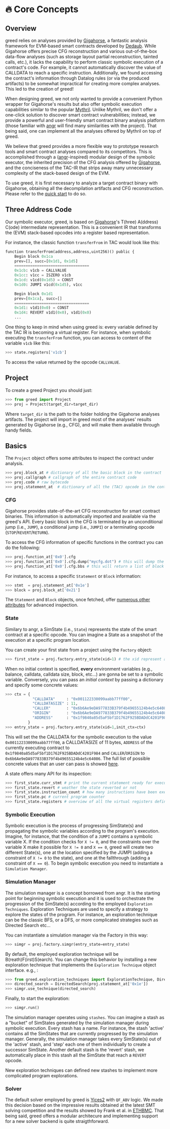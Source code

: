
# 🔥 Core Concepts

## Overview 
greed relies on analyses provided by [Gigahorse](https://github.com/nevillegrech/gigahorse-toolchain), a fantastic analysis framework for EVM-based smart contracts developed by [Dedaub](https://dedaub.com/). While Gigahorse offers precise CFG reconstruction and various out-of-the-box data-flow analyses (such as storage layout partial reconstruction, tainted calls, etc.), it lacks the capability to perform classic symbolic execution of a contract's code. For example, it cannot automatically discover the value of CALLDATA to reach a specific instruction. Additionally, we found accessing the contract's information through Datalog rules (or via the produced artifacts) to be somewhat impractical for creating more complex analyses. This led to the creation of greed!

When designing greed, we not only wanted to provide a convenient Python wrapper for Gigahorse's results but also offer symbolic execution capabilities similar to the popular [Mythril](https://github.com/Consensys/mythril). Unlike Mythril, we don't offer a one-click solution to discover smart contract vulnerabilities; instead, we provide a powerful and user-friendly smart contract binary analysis platform (those familiar with [angr](https://github.com/angr/angr) will find many similarities with the project). That being said, one can implement all the analyses offered by Mythril on top of greed.

We believe that greed provides a more flexible way to prototype research tools and smart contract analyses compared to its competitors. This is accomplished through a ([angr](https://github.com/angr/angr)-inspired) modular design of the symbolic executor, the inherited precision of the CFG analysis offered by [Gigahorse](https://github.com/nevillegrech/gigahorse-toolchain), and the conciseness of the TAC-IR that strips away many unnecessary complexity of the stack-based design of the EVM.

To use greed, it is first necessary to analyze a target contract binary with Gigahorse, obtaining all the decompilation artifacts and CFG reconstruction. Please refer to the [quick start](/quickstart) to do so.

## Three Address Code
Our symbolic executor, greed, is based on [Gigahorse](https://github.com/nevillegrech/gigahorse-toolchain)'s T(hree) A(ddress) C(ode) intermediate representation.
This is a convenient IR that transforms the (EVM) stack-based opcodes into a register based representation.

For instance, the classic function `transferFrom` in TAC would look like this:

```python
function transferFrom(address,address,uint256)() public {
    Begin block 0x1ca
    prev=[], succ=[0x1d1, 0x1d5]
    =================================
    0x1cb: v1cb = CALLVALUE 
    0x1cc: v1cc = ISZERO v1cb
    0x1cd: v1cd(0x1d5) = CONST 
    0x1d0: JUMPI v1cd(0x1d5), v1cc

    Begin block 0x1d1
    prev=[0x1ca], succ=[]
    =================================
    0x1d1: v1d1(0x0) = CONST 
    0x1d4: REVERT v1d1(0x0), v1d1(0x0)
    ...
```

One thing to keep in mind when using greed is: every variable defined by the TAC IR is becoming a virtual register. For instance, when symbolic executing the `transferFrom` function, you can access to content of the variable `v1cb` like this:

```python
>>> state.registers['v1cb']
```
To access the value returned by the opcode `CALLVALUE`.


## Project
To create a greed Project you should just:

```python
>>> from greed import Project
>>> proj = Project(target_dir=target_dir)
```

Where `target_dir` is the path to the folder holding the Gigahorse analyses artifacts.
The project will import in greed most of the analyses' results generated by Gigahorse (e.g., CFG), and will make them available through handy fields.

## Basics

The `Project` object offers some attributes to inspect the contract under analysis.


```python
>>> proj.block_at # dictionary of all the basic block in the contract
>>> proj.callgraph # callgraph of the entire contract code
>>> proj.code # raw bytecode 
>>> proj.statement_at  # dictionary of all the (TAC) opcode in the contract
```

### CFG

Gigahorse provides state-of-the-art CFG reconstructon for smart contract binaries. This information is automatically imported and available via the greed's API.
Every basic block in the CFG is terminated by an unconditional jump (i.e., `JUMP`), a conditional jump (i.e., `JUMPI`) or a terminating opcode (`STOP`/`REVERT`/`RETURN`).

To access the CFG information of specific functions in the contract you can do the following:

```python
>>> proj.function_at['0x0'].cfg
>>> proj.function_at['0x0'].cfg.dump("mycfg.dot") # this will dump the CFG in .dot format
>>> proj.function_at['0x0'].cfg.bbs # this will return a list of block objects belonging to the CFG
```

For instance, to access a specific `Statement` or `Block` information:

```python
>>> stmt  = proj.statement_at['0x1e']
>>> block = proj.block_at['0x21']
```

The `Statement` and `Block` objects, once fetched, offer [numerous other attributes]() for advanced inspection. 

### State
Similary to angr, a SimState (i.e., `State`) represents the state of the smart contract at a specific opcode. You can imagine a State as a snapshot of the execution at a specific program location.

You can create your first state from a project using the `Factory` object:

```python
>>> first_state = proj.factory.entry_state(xid=1) # the xid represent an unique identifier for the current symbolic execution.
```

When no initial context is specified, **every** environment variables (e.g., balance, calldata, calldata size, block, etc...) are gonna be set to a symbolic variable.
Conversely, you can pass an *initial context* by passing a dictionary and specify some concrete values:

```python
>>> ctx = { 
            "CALLDATA"     : "0x001122330099aabb77ff00", 
            "CALLDATASIZE" : 11, 
            "CALLER"       : "0x6b6Ae9eDA977833B379f4b49655124b4e5c64086", 
            "ORIGIN"       : "0x6b6Ae9eDA977833B379f4b49655124b4e5c64086",
            "ADDRESS"      : "0x1f9840a85d5aF5bf1D1762F925BDADdC4201F984",
          }
>>> entry_state = proj.factory.entry_state(xid=1,init_ctx=ctx)
```

This will set the the CALLDATA for the symbolic execution to the value `0x001122330099aabb77ff00`, a CALLDATASIZE of 11 bytes, `ADDRESS` of the currently executing contract to `0x1f9840a85d5aF5bf1D1762F925BDADdC4201F984` and `CALLER`/`ORIGIN` to `0x6b6Ae9eDA977833B379f4b49655124b4e5c64086`.
The full list of possible concrete values that an user can pass is showed [here]().

A state offers many API for its inspection:

```python
>>> first_state.curr_stmt # print the current statement ready for execution
>>> first_state.revert # weather the state reverted or not
>>> first_state.instruction_count # how many instructions have been executed up to this point
>>> first_state.pc # current program counter 
>>> first_state.registers # overview of all the virtual registers defined during the execution up to this point
```

### Symbolic Execution
Symbolic execution is the process of progressing SimState(s) and propagating the symbolic variables according to the program's execution.
Imagine, for instance, that the condition of a `JUMPI` contains a symbolic variable X.
If the condition checks for `X != 0`, and the constraints over the variable X make it possible for `X != 0` and `X == 0`, greed will create two different State(s), one at the location specified by the JUMPI (adding a constraint of `X != 0` to the state), and one at the fallthrough (adding a constraint of `X == 0`).
To begin symbolic execution you need to instantiate a `Simulation Manager`.

### Simulation Manager
The simulation manager is a concept borrowed from angr. It is the starting point for beginning symbolic execution and it is used to orchestrate the progression of the SimState(s) according to the employed `Exploration Techniques`.
Exploration Techniques are used to specify a strategy to explore the states of the program. For instance, an exploration technique can be the classic BFS, or a DFS, or more complicated strategies such as Directed Search etc...

You can instantiate a simulation manager via the Factory in this way:

```python
>>> simgr = proj.factory.simgr(entry_state=entry_state)
```

By default, the employed exploration technique will be B(reath)F(irst)S(earch). You can change this behavior by installing a new exploration technique that implements the `Exploration Technique` object interface. e.g., :

```python
>>> from greed.exploration_techniques import ExplorationTechnique, DirectedSearch
>>> directed_search = DirectedSearch(proj.statement_at['0x1e'])
>>> simgr.use_technique(directed_search)
```

Finally, to start the exploration:

```python
>>> simgr.run()
```

The simulation manager operates using `stashes`. You can imagine a stash as a "bucket" of SimStates generated by the simulation manager during symbolic execution. Every stash has a name. For instance, the stash 'active' contains all the SimStates that are currently progressed by the simulation manager. 
Generally, the simulation manager takes every SimState(s) out of the 'active' stash, and 'step' each one of them individually to create a successor SimState. Another default stash is the 'revert' stash, we automatically place in this stash all the SimState that reach a `REVERT` opcode. 

New exploration techniques can defined new stashes to implement more complicated program explorations.

### Solver 

The default solver employed by greed is [Yices2](https://github.com/SRI-CSL/yices2) with `QF_ABV` logic.
We made this decision based on the impressive results obtained at the latest SMT solving competition and the results showed by Frank et al. in [ETHBMC](https://www.usenix.org/system/files/sec20fall_frank_prepub_0.pdf).
That being said, greed offers a modular architecure and implementing support for a new solver backend is quite straigthforward.